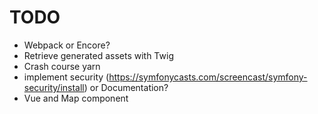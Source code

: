# TODO

- Webpack or Encore?
- Retrieve generated assets with Twig
- Crash course yarn
- implement security (https://symfonycasts.com/screencast/symfony-security/install) or Documentation?
- Vue and Map component